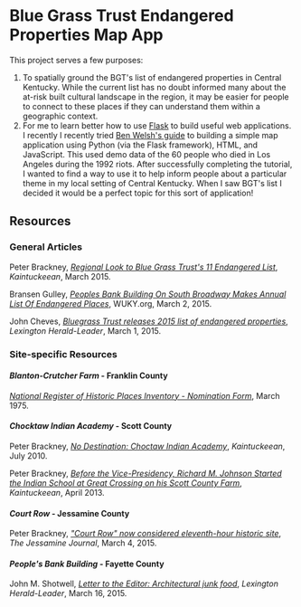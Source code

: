 # Blue Grass Trust Endangered Properties Map App

This project serves a few purposes:

1. To spatially ground the BGT's list of endangered properties in Central Kentucky. While the current list has no doubt informed many about the at-risk built cultural landscape in the region, it may be easier for people to connect to these places if they can understand them within a geographic context.
2. For me to learn better how to use [Flask](http://flask.pocoo.org/) to build useful web applications. I recently I recently tried [Ben Welsh's guide](http://first-news-app.readthedocs.org/en/latest/) to building a simple map application using Python (via the Flask framework), HTML, and JavaScript. This used demo data of the 60 people who died in Los Angeles during the 1992 riots. After successfully completing the tutorial, I wanted to find a way to use it to help inform people about a particular theme in my local setting of Central Kentucky. When I saw BGT's list I decided it would be a perfect topic for this sort of application! 

## Resources

### General Articles

Peter Brackney, [*Regional Look to Blue Grass Trust's 11 Endangered List*](http://www.kaintuckeean.com/2015/03/regional-look-to-blue-grass-trusts-11.html), *Kaintuckeean*, March 2015.

Bransen Gulley, [*Peoples Bank Building On South Broadway Makes Annual List Of Endangered Places*](http://wuky.org/post/peoples-bank-building-south-broadway-makes-annual-list-endangered-places), WUKY.org, March 2, 2015.

John Cheves, [*Bluegrass Trust releases 2015 list of endangered properties*](http://www.kentucky.com/2015/03/01/3721617_bluegrass-trust-releases-2015.html), *Lexington Herald-Leader*, March 1, 2015.

### Site-specific Resources

#### *Blanton-Crutcher Farm* - Franklin County

[*National Register of Historic Places Inventory - Nomination Form*](http://pdfhost.focus.nps.gov/docs/NRHP/Text/75000757.pdf), March 1975.

#### *Chocktaw Indian Academy* - Scott County

Peter Brackney, [*No Destination: Choctaw Indian Academy*](http://www.kaintuckeean.com/2010/07/no-destination-choctaw-indian-academy.html), *Kaintuckeean*, July 2010.

Peter Brackney, [*Before the Vice-Presidency, Richard M. Johnson Started the Indian School at Great Crossing on his Scott County Farm*](http://www.kaintuckeean.com/2013/04/before-vice-presidency-richard-m.html), *Kaintuckeean*, April 2013.

#### *Court Row* - Jessamine County

Peter Brackney, [*"Court Row" now considered eleventh-hour historic site*](http://www.centralkynews.com/jessaminejournal/opinion/court-row-now-considered-eleventh-hour-historic-site/article_b723f472-c2a6-11e4-8b14-83a5db6d1529.html), *The Jessamine Journal*, March 4, 2015.

#### *People's Bank Building* - Fayette County

John M. Shotwell, [*Letter to the Editor: Architectural junk food*](http://www.kentucky.com/2015/03/16/3749554/letters-to-the-editor-march-16.html), *Lexington Herald-Leader*, March 16, 2015.